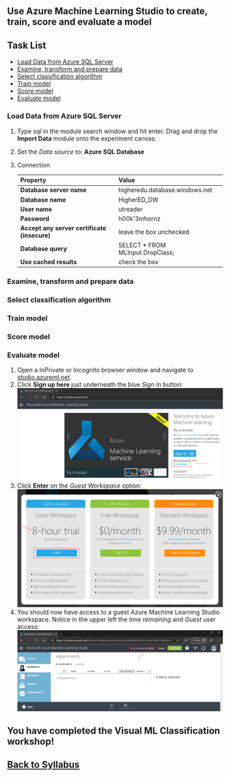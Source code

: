 ## Use Azure Machine Learning Studio to create, train, score and evaluate a model

## Task List
- [Load Data from Azure SQL Server](#Load-Data-from-Azure-SQL-Server)
- [Examine, transform and prepare data](#Examine,-transform-and-prepare-data)
- [Select classification algorithm](#Select-classification-algorithm)
- [Train model](#Train-model)
- [Score model](#Score-model)
- [Evaluate model](#Evaluate-model)
 
### Load Data from Azure SQL Server
1. Type *sql* in the module search window and hit enter.  Drag and drop the **Import Data** module onto the experiment canvas:
1. Set the *Data source* to: **Azure SQL Database** 
1. Connection

    | Property | Value  |
    |------|------|
    |**Database server name**  | higheredu.database.windows.net|
    |**Database name**  | HigherED_DW|
    |**User name**  | utreader|
    |**Password**  | h00k'3mhornz|
    |**Accept any server certificate (insecure)**  | leave the box unchecked|
    |**Database query**  | SELECT * FROM MLInput.DropClass;|
    |**Use cached results**  | check the box|

### Examine, transform and prepare data
### Select classification algorithm
### Train model
### Score model
### Evaluate model

1. Open a InPrivate or Incognito browser window and navigate to [studio.azureml.net](https://studio.azureml.net/).
1. Click **Sign up here** just underneath the blue *Sign In* button:
![Create Machine Learning Workspace](media/image001.png)
1. Click **Enter** on the *Guest Workspace* option:
![Create Machine Learning Workspace](media/image002.png)
1. You should now have access to a guest Azure Machine Learning Studio workspace.  Notice in the upper left the *time remaining* and *Guest* user access:
![Create Machine Learning Workspace](media/image003.png)

## You have completed the Visual ML Classification workshop!
## [Back to Syllabus](readme.md)
